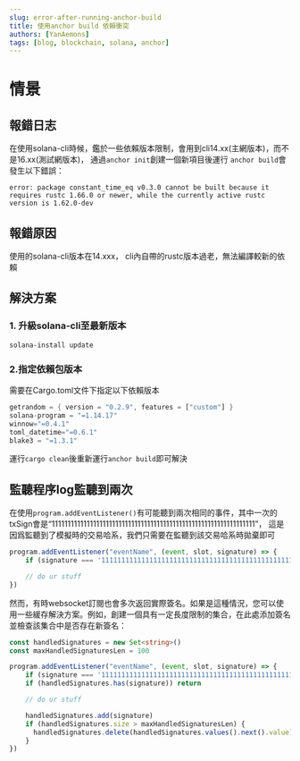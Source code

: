 ```yaml
---
slug: error-after-running-anchor-build
title: 使用anchor build 依賴衝突
authors: [YanAemons]
tags: [blog, blockchain, solana, anchor]
---
```


# 情景

## 報錯日志

在使用solana-cli時候，鑑於一些依賴版本限制，會用到cli14.xx(主網版本)，而不是16.xx(測試網版本)， 通過`anchor init`創建一個新項目後運行 `anchor build`會發生以下錯誤：

```shell
error: package constant_time_eq v0.3.0 cannot be built because it requires rustc 1.66.0 or newer, while the currently active rustc version is 1.62.0-dev
```



## 報錯原因

使用的solana-cli版本在14.xxx， cli內自帶的rustc版本過老，無法編譯較新的依賴

## 解決方案

### 1. 升級solana-cli至最新版本

```shell
solana-install update
```

### 2.指定依賴包版本

需要在Cargo.toml文件下指定以下依賴版本

```rust
getrandom = { version = "0.2.9", features = ["custom"] }  
solana-program = "=1.14.17"  
winnow="=0.4.1"  
toml_datetime="=0.6.1"  
blake3 = "=1.3.1"
```

運行`cargo clean`後重新運行`anchor build`即可解決

## 

## 監聽程序log監聽到兩次

在使用`program.addEventListener()`有可能聽到兩次相同的事件，其中一次的txSign會是“1111111111111111111111111111111111111111111111111111111111111111”， 這是因爲監聽到了模擬時的交易哈系，我們只需要在監聽到該交易哈系時拋棄即可

```ts
program.addEventListener("eventName", (event, slot, signature) => {
    if (signature === '1111111111111111111111111111111111111111111111111111111111111111') return

    // do ur stuff
})
```

然而，有時websocket訂閱也會多次返回實際簽名。如果是這種情況，您可以使用一些緩存解決方案。例如，創建一個具有一定長度限制的集合，在此處添加簽名並檢查該集合中是否存在新簽名：

```ts
const handledSignatures = new Set<string>()
const maxHandledSignaturesLen = 100

program.addEventListener("eventName", (event, slot, signature) => {
    if (signature === '1111111111111111111111111111111111111111111111111111111111111111') return
    if (handledSignatures.has(signature)) return

    // do ur stuff

    handledSignatures.add(signature)
    if (handledSignatures.size > maxHandledSignaturesLen) {
      handledSignatures.delete(handledSignatures.values().next().value)
    }
})
```
